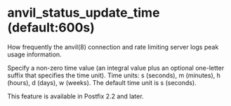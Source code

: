# anvil_status_update_time (default:600s) 


How frequently the anvil(8) connection and rate limiting server
logs peak usage information.


 Specify a non-zero time value (an integral value plus an optional
one-letter suffix that specifies the time unit).  Time units: s
(seconds), m (minutes), h (hours), d (days), w (weeks).
The default time unit is s (seconds).  


This feature is available in Postfix 2.2 and later.



